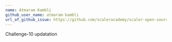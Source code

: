 ```yaml
---
name: Atmaram Kambli
github_user_name: atmaram-kambli
url_of_github_issue: https://github.com/scaleracademy/scaler-open-source-september-challenge/issues/264#issue-1877621003
---
```


Challenge-10 updatation